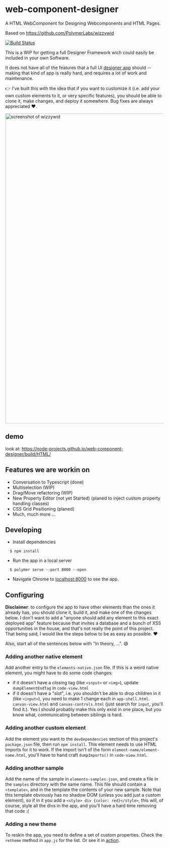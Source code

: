 # web-component-designer

A HTML WebComponent for Designing Webcomponents and HTML Pages.

Based on https://github.com/PolymerLabs/wizzywid

[![Build Status](https://travis-ci.com/jzeyer/wizzywid.svg?branch=master)](https://travis-ci.com/jzeyer/wizzywid)

This is a WIP for getting a full Designer Framework wich could easily be included in your own Software.

It does not have all of the features that a full UI [designer app](https://github.com/polymer/designer)
should -- making that kind of app is really hard, and requires a lot of work and maintenance.

👉 I've built this with the idea that if you want to customize it (i.e. add
  your own custom elements to it, or very specific features), you should be
  able to clone it, make changes, and deploy it somewhere. Bug fixes are
  always appreciated ❤️.

<img width="985" alt="screenshot of wizzywid" src="https://user-images.githubusercontent.com/1369170/28957547-22175752-78a7-11e7-8770-49df35698e55.png">

## demo

look at: https://node-projects.github.io/web-component-designer/build/HTML/

## Features we are workin on

 - Conversation to Typescript (done)
 - Multiselection (WIP)
 - Drag/Move refactoring (WIP)
 - New Property Editor (not yet Started) (planed to inject custom property handling classes)
 - CSS Grid Positioning (planed)
 - Much, much more ...

## Developing

  * Install dependencies
```
  $ npm install
```

  * Run the app in a local server
```
  $ polymer serve --port 8000 --open
```

  * Navigate Chrome to [localhost:8000]() to see the app.

## Configuring
**Disclaimer**: to configure the app to have other elements than the ones it
already has, you should clone it, build it, and make one of the changes below.
I don't want to add a "anyone should add any element to this exact deployed app"
feature because that invites a database and a bunch of XSS opportunities in the
house, and that's not really the point of this project. That being said, I would
like the steps below to be as easy as possible. ❤️

Also, start all of the sentences below with "In theory, ...". 😅

### Adding another native element

Add another entry to the `elements-native.json` file. If this is a weird
native element, you might have to do some code changes:
  - if it doesn't have a closing tag (like `<input>` or `<img>`), update `dumpElementEndTag`
  in `code-view.html`
  - if it doesn't have a "slot", i.e. you shouldn't be able to drop children
  in it (like `<input>`), you need to make 1 change each in `app-shell.html`.
  `canvas-view.html` and `canvas-controls.html` (just search for `input`, you'll find it.).
  Yes I should probably make this only exist in one place, but you know what,
  communicating between siblings is hard.

### Adding another custom element

Add the element you want to the `devDependencies` section of this
project's `package.json` file, then run `npm install`. This element needs
to use HTML Imports for it to work. If the import isn't of the form
`element-name/element-name.html`, you'll have to hand craft `dumpImports()` in
`code-view.html`.

### Adding another sample

Add the name of the sample in `elements-samples.json`, and create a file in the
`samples` directory with the same name. This file should contain a `<template>`,
and in the template the contents of your new sample. Note that this template
obviously has no shadow DOM (unless you add just a custom element), so if in it
you add a `<style> div {color: red}</style>`, this will, of course, style
all the divs in the app, and you'll have a hard time removing that code :(

### Adding a new theme
To reskin the app, you need to define a set of custom properties. Check the `retheme`
method in `app.js` for the list. Or see it in [action](https://polymerlabs.github.io/wizzywid/#tufte).
